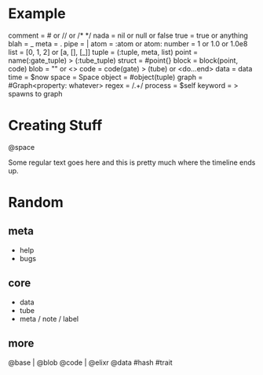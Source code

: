 # Example

comment = # or // or /* */
nada    = nil or null or false
true    = true or anything
blah    = _
meta    = .
pipe    = |
atom    = :atom or atom:
number  = 1 or 1.0 or 1.0e8
list    = [0, 1, 2] or [a, [], [_]]
tuple   = (:tuple, meta, list)
point   = name(:gate_tuple) > (:tube_tuple)
struct  = #point{}
block   = block(point, code)
blob    = "" or <<binary>>
code    = code(gate) > (tube) or <do...end>
data    = data
time    = $now
space   = Space
object  = #object(tuple)
graph   = #Graph<property: whatever>
regex   = /.+/
process = $self
keyword = <keyword> > spawns to graph


# Creating Stuff

@space <message>

Some regular text goes here and this is pretty much where the timeline ends up.


# Random

## meta
- help
- bugs

## core
- data
- tube
- meta / note / label

## more
@base
|
@blob
@code
| @elixr
@data
#hash
#trait
